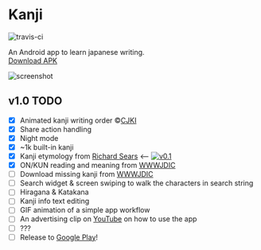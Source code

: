 Kanji
=====
![travis-ci](https://travis-ci.org/arbitrary-dev/kanji.svg?branch=master)

An Android app to learn japanese writing.  
[Download APK](https://github.com/arbitrary-dev/kanji/raw/master/app/kanji-0.1.apk)

![screenshot](https://github.com/arbitrary-dev/kanji/raw/master/screenshot.jpg "screenshot")

## v1.0 TODO
- [X] Animated kanji writing order &copy;[CJKI](http://cjki.org)
- [X] Share action handling
- [X] Night mode
- [X] ~1k built-in kanji
- [X] Kanji etymology from [Richard Sears](http://www.chineseetymology.org) <--
  [![v0.1](https://img.shields.io/badge/version-0.1-brightgreen.svg)](https://github.com/arbitrary-dev/kanji/raw/master/app/kanji-0.1.apk)
- [X] ON/KUN reading and meaning from [WWWJDIC](http://www.edrdg.org/cgi-bin/wwwjdic/wwwjdic?1B)
- [ ] Download missing kanji from [WWWJDIC](http://www.edrdg.org/cgi-bin/wwwjdic/wwwjdic?1B)
- [ ] Search widget &amp; screen swiping to walk the characters in search string
- [ ] Hiragana &amp; Katakana
- [ ] Kanji info text editing
- [ ] GIF animation of a simple app workflow
- [ ] An advertising clip on [YouTube](https://www.youtube.com) on how to use the app
- [ ] ???
- [ ] Release to [Google Play](https://play.google.com/store)!
